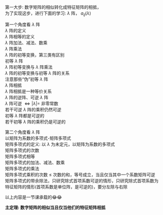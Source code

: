 第一大步: 数字矩阵的相似转化成特征矩阵的相抵，  
为了实现这步，进行下面的学习: $\lambda$ 阵， $a_{ij}(\lambda)$   
  
第一个角度看 $\lambda$ 阵  
 $\lambda$ 阵的定义  
 $\lambda$ 阵相等的定义  
 $\lambda$ 阵加法、减法、数乘  
 $\lambda$ 阵乘法  
 $\lambda$ 阵的初等变换，第三类有区别  
初等 $\lambda$ 阵  
 $\lambda$ 阵初等变换与 $\lambda$ 阵乘法  
 $\lambda$ 阵的初等变换与初等 $\lambda$ 阵的关系  
注意那些“伪”初等 $\lambda$ 阵  
 $\lambda$ 阵相抵  
 $\lambda$ 阵相抵是一种等价关系  
 $\lambda$ 阵的逆阵、可逆 $\lambda$ 阵  
 $\lambda$ 阵可逆 $\iff|\lambda|=$ 非零常数  
若干可逆 $\lambda$ 阵的乘积仍然可逆  
初等 $\lambda$ 阵都是可逆的  
若干初等 $\lambda$ 阵的乘积仍是可逆的  
  
第二个角度看 $\lambda$ 阵  
以矩阵为系数的多项式-矩阵多项式  
矩阵多项式的定义: 以 $\lambda$ 为未定元，以矩阵为系数的多项式  
矩阵多项式的次数  
矩阵多项式相等  
矩阵多项式的加法、减法、数乘  
矩阵多项式的乘法  
矩阵多项式乘积的次数 $\leq$ 次数的和，等号成立，当且仅当其中一个系数矩阵可逆  
矩阵多项式的带余除法，只研究除式首项系数可逆的情形，只研究除式首项系数为特征矩阵的情形(首项系数是单位阵，是可逆的)，要分左除与右除  
  
以上内容是一节课承载的😂😂  
  
**主定理: 数字矩阵的相似当且仅当他们的特征矩阵相抵**  
